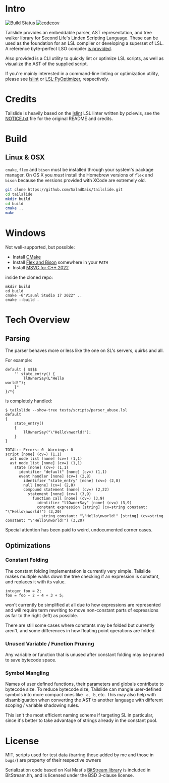 # Intro

![Build Status](https://github.com/SaladDais/tailslide/workflows/build/badge.svg) [![codecov](https://codecov.io/gh/SaladDais/tailslide/branch/master/graph/badge.svg?token=5BQCSA63F1)](https://codecov.io/gh/SaladDais/tailslide)


Tailslide provides an embeddable parser, AST representation, and tree walker library for
Second Life's Linden Scripting Language. These can be used as the foundation for an
LSL compiler or developing a superset of LSL. A reference byte-perfect LSO compiler
[is provided](libtailslide/passes/lso).

Also provided is a CLI utility to quickly lint or optimize LSL scripts,
as well as visualize the AST of the supplied script.

If you're mainly interested in a command-line linting or optimization utility,
please see [lslint](https://github.com/Makopo/lslint) or
[LSL-PyOptimizer](https://github.com/Sei-Lisa/LSL-PyOptimizer), respectively.

# Credits
Tailslide is heavily based on the [lslint](https://github.com/pclewis/lslint)
LSL linter written by pclewis, see the [NOTICE.txt](NOTICE.txt) file for the
original README and credits.

# Build

## Linux & OSX

`cmake`, `flex` and `bison` must be installed through your system's package manager.
On OS X you _must_ install the Homebrew versions of `flex` and `bison` because the
versions provided with XCode are extremely old.

```bash
git clone https://github.com/SaladDais/tailslide.git
cd tailslide
mkdir build
cd build
cmake ..
make
```

# Windows

Not well-supported, but possible:

* Install [CMake](https://cmake.org/download/)
* Install [Flex and Bison](https://github.com/lexxmark/winflexbison/releases) somewhere in your `PATH`
* Install [MSVC for C++ 2022](https://visualstudio.microsoft.com/downloads/)

inside the cloned repo:

```batch
mkdir build
cd build
cmake -G"Visual Studio 17 2022" ..
cmake --build .
```

# Tech Overview

## Parsing

The parser behaves more or less like the one on SL's servers, quirks and all.

For example:
```
default { $$$$
    '' state_entry() {
        llOwnerSay(L"Hello
world!");
    }"
}/*{
```

is completely handled:

```
$ tailslide --show-tree tests/scripts/parser_abuse.lsl
default
{
    state_entry()
    {
        llOwnerSay("\"Hello\nworld!");
    }
}

TOTAL:: Errors: 0  Warnings: 0
script [none] (cv=) (1,1)
  ast node list [none] (cv=) (1,1)
  ast node list [none] (cv=) (1,1)
    state [none] (cv=) (1,1)
      identifier "default" [none] (cv=) (1,1)
      event handler [none] (cv=) (2,8)
        identifier "state_entry" [none] (cv=) (2,8)
        null [none] (cv=) (2,8)
        compound statement [none] (cv=) (2,22)
          statement [none] (cv=) (3,9)
            function call [none] (cv=) (3,9)
              identifier "llOwnerSay" [none] (cv=) (3,9)
              constant expression [string] (cv=string constant: "\"Hello\nworld!") (3,20)
                string constant: "\"Hello\nworld!" [string] (cv=string constant: "\"Hello\nworld!") (3,20)
```

Special attention has been paid to weird, undocumented corner cases.

## Optimizations

### Constant Folding

The constant folding implementation is currently very simple. Tailslide makes multiple
walks down the tree checking if an expression is constant, and replaces it with its value.

```
integer foo = 2;
foo = foo + 2 + 4 + 3 + 5;
```

won't currently be simplified at all due to how expressions are represented and will
require term rewriting to move non-constant parts of expressions as far to the right (left) as possible.

There are still some cases where constants may be folded but currently aren't, and some differences
in how floating point operations are folded.

### Unused Variable / Function Pruning

Any variable or function that is unused after constant folding may be pruned to save bytecode space.

### Symbol Mangling

Names of user defined functions, their parameters and globals contribute to bytecode size.
To reduce bytecode size, Tailslide can mangle user-defined symbols into more compact ones like
`_a`, `_b`, etc. This may also help with disambiguation when converting the AST to another
language with different scoping / variable shadowing rules.

This isn't the most efficient naming scheme if targeting SL in particular,
since it's better to take advantage of strings already in the constant pool.

# License
MIT, scripts used for test data (barring those added by me and those in `bugs/`) are
property of their respective owners

Serialization code based on Kai Mast's [BitStream library](https://github.com/kaimast/BitStream/blob/master/include/BitStream.h)
is included in BitStream.hh, and is licensed under the BSD 3-clause license.
